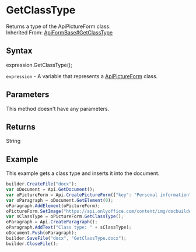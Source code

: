 # GetClassType

Returns a type of the ApiPictureForm class.<br>Inherited From: [ApiFormBase#GetClassType](../../ApiFormBase/Methods/GetClassType.md)

## Syntax

expression.GetClassType();

`expression` - A variable that represents a [ApiPictureForm](../ApiPictureForm.md) class.

## Parameters

This method doesn't have any parameters.

## Returns

String

## Example

This example gets a class type and inserts it into the document.

```javascript
builder.CreateFile("docx");
var oDocument = Api.GetDocument();
var oPictureForm = Api.CreatePictureForm({"key": "Personal information", "tip": "Upload your photo", "required": true, "placeholder": "Photo", "scaleFlag": "tooBig", "lockAspectRatio": true, "respectBorders": false, "shiftX": 50, "shiftY": 50});
var oParagraph = oDocument.GetElement(0);
oParagraph.AddElement(oPictureForm);
oPictureForm.SetImage("https://api.onlyoffice.com/content/img/docbuilder/examples/user-profile.png");
var sClassType = oPictureForm.GetClassType();
oParagraph = Api.CreateParagraph();
oParagraph.AddText("Class type: " + sClassType);
oDocument.Push(oParagraph);
builder.SaveFile("docx", "GetClassType.docx");
builder.CloseFile();
```